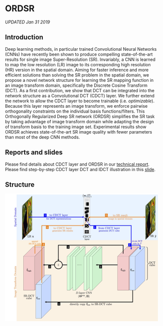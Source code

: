 # ORDSR
*UPDATED Jan 31 2019*

## Introduction 

Deep learning methods, in particular trained Convolutional Neural Networks (CNNs) have recently been shown to produce compelling state-of-the-art results for single image Super-Resolution (SR). Invariably, a CNN is learned to map the low resolution (LR) image to its corresponding high resolution (HR) version in the spatial domain. Aiming for faster inference and more efficient solutions than solving the SR problem in the spatial domain, we propose a novel network structure for learning the SR mapping function in an image transform domain, specifically the Discrete Cosine Transform (DCT). As a first contribution, we show that DCT can be integrated into the network structure as a Convolutional DCT (CDCT) layer. We further extend the network to allow the CDCT layer to become trainable (i.e. _optimizable_). Because this layer represents an image transform, we enforce pairwise orthogonality constraints on the individual basis functions/filters. This Orthogonally Regularized Deep SR network (ORDSR) simplifies the SR task by taking advantage of image transform domain while adapting the design of transform basis to the training image set. Experimental results show ORDSR achieves state-of-the-art SR image quality with fewer parameters than most of the deep CNN methods.

## Reports and slides

Please find details about CDCT layer and ORDSR in our [technical report](http://signal.ee.psu.edu/research/ORDSR_files/techReport.pdf).
Please find step-by-step CDCT layer DCT and IDCT illustration in this [slide](http://signal.ee.psu.edu/research/ORDSR_files/ORDSR_CDCT.pdf).

## Structure

![](model/ordsr.jpg)
